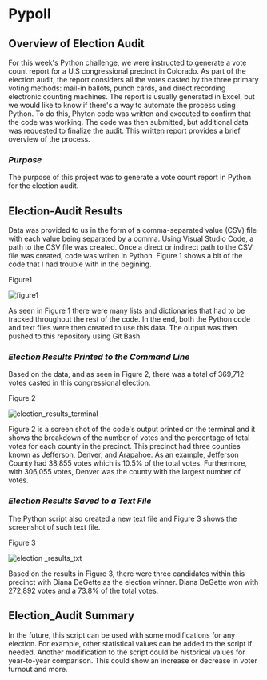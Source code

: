 # Pypoll  

## Overview of Election Audit 
For this week's Python challenge, we were instructed to generate a vote count report for a U.S congressional precinct in Colorado.  As part of the election audit, the report considers all the votes casted by the three primary voting methods: mail-in ballots, punch cards, and direct recording electronic counting machines.  The report is usually generated in Excel, but we would like to know if there's a way to automate the process using Python.  To do this, Phyton code was written and executed to confirm that the code was working.  The code was then submitted, but additional data was requested to finalize the audit.  This written report provides a brief overview of the process.
 
### *Purpose* 
The purpose of this project was to generate a vote count report in Python for the election audit.

## Election-Audit Results 
Data was provided to us in the form of a comma-separated value (CSV) file with each value being separated by a comma.  Using Visual Studio Code, a path to the CSV file was created.  Once a direct or indirect path to the CSV file was created, code was writen in Python.  Figure 1 shows a bit of the code that I had trouble with in the begining.    

Figure1

![figure1](https://user-images.githubusercontent.com/115508896/205481218-a6039147-1800-4b59-98f3-611ca757a1b7.png)


As seen in Figure 1 there were many lists and dictionaries that had to be tracked throughout the rest of the code.  In the end, both the Python code and text files were then created to use this data.  The output was then pushed to this repository using Git Bash.

### *Election Results Printed to the Command Line*
Based on the data, and as seen in Figure 2, there was a total of 369,712 votes casted in this congressional election.

Figure 2

![election_results_terminal ](https://user-images.githubusercontent.com/115508896/205478230-1ccc56fb-ee31-4dd2-ade1-d04df44ba4e4.png)

Figure 2 is a screen shot of the code's output printed on the terminal and it shows the breakdown of the number of votes and the percentage of total votes for each county in the precinct.  This precinct had three counties known as Jefferson, Denver, and Arapahoe.  As an example, Jefferson County had 38,855 votes which is 10.5% of the total votes.  Furthermore, with 306,055 votes, Denver was the county with the largest number of votes.   

### *Election Results Saved to a Text File*
The Python script also created a new text file and Figure 3 shows the screenshot of such text file.

Figure 3

![election _results_txt](https://user-images.githubusercontent.com/115508896/205478258-8f0191ea-92f6-476e-8454-d06efcf55476.png)

Based on the results in Figure 3, there were three candidates within this precinct with Diana DeGette as the election winner.  Diana DeGette won with 272,892 votes and a 73.8% of the total votes. 

## Election_Audit Summary
In the future, this script can be used with some modifications for any election. For example, other statistical values can be added to the script if needed.  Another modification to the script could be historical values for year-to-year comparison. This could show an increase or decrease in voter turnout and more.   
